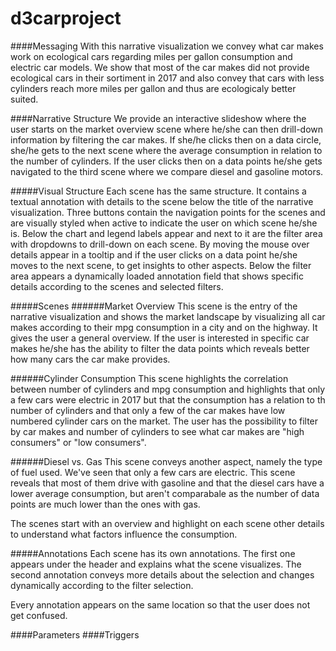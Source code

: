 # d3carproject
####Messaging
With this narrative visualization we convey what car makes work on ecological cars regarding miles per gallon
consumption and electric car models. We show that most of the car makes did not provide ecological cars in their sortiment in 2017
and also convey that cars with less cylinders reach more miles per gallon and thus are ecologicaly better suited.

####Narrative Structure
  We provide an interactive slideshow where the user starts on the market overview scene where he/she can then drill-down 
  information by filtering the car makes. If she/he clicks then on a data circle, she/he gets to the next scene where 
  the average consumption in relation to the number of cylinders. If the user clicks then on a data points he/she gets
  navigated to the third scene where we compare diesel and gasoline motors.
  
#####Visual Structure
Each scene has the same structure. It contains a textual annotation with details to the scene below the title of the 
narrative visualization. Three buttons contain the navigation points for the scenes and are visually styled when active
to indicate the user on which scene he/she is.
Below the chart and legend labels appear and next to it are the filter area with dropdowns to drill-down on each scene.
By moving the mouse over details appear in a tooltip and if the user clicks on a data point he/she moves to the next scene,
to get insights to other aspects. Below the filter area appears a dynamically loaded annotation field that shows 
specific details according to the scenes and selected filters.

#####Scenes
######Market Overview
This scene is the entry of the narrative visualization and shows the market landscape by visualizing all car makes according
to their mpg consumption in a city and on the highway. It gives the user a general overview. If the user is interested in 
specific car makes he/she has the ability to filter the data points which reveals better how many cars the car make provides.

######Cylinder Consumption
This scene highlights the correlation between number of cylinders and mpg consumption and highlights that only a few cars
were electric in 2017 but that the consumption has a relation to th number of cylinders and that only a few of the car makes
have low numbered cylinder cars on the market. The user has the possibility to filter by car makes and number of cylinders
to see what car makes are "high consumers" or "low consumers". 
 
######Diesel vs. Gas
This scene conveys another aspect, namely the type of fuel used. We've seen that only a few cars are electric. This scene 
reveals that most of them drive with gasoline and that the diesel cars have a lower average consumption, but aren't comparabale
as the number of data points are much lower than the ones with gas.


The scenes start with an overview and highlight on each scene other details to understand what factors influence the consumption.

#####Annotations
Each scene has its own annotations. The first one appears under the header and explains what the scene visualizes. The 
second annotation conveys more details about the selection and changes dynamically according to the filter selection.

Every annotation appears on the same location so that the user does not get confused.

####Parameters
####Triggers
 

      